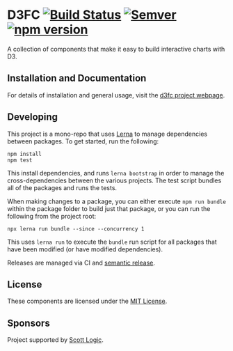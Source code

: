 # D3FC [![Build Status](https://travis-ci.org/d3fc/d3fc.svg?branch=master)](https://travis-ci.org/d3fc/d3fc) [![Semver](http://img.shields.io/SemVer/2.0.0.png)](http://semver.org/spec/v2.0.0.html) [![npm version](https://badge.fury.io/js/d3fc.svg)](https://badge.fury.io/js/d3fc)

A collection of components that make it easy to build interactive charts with D3.

## Installation and Documentation

For details of installation and general usage, visit the [d3fc project webpage](http://d3fc.io/).

## Developing

This project is a mono-repo that uses [Lerna](https://lernajs.io/) to manage dependencies between packages. To get started, run the following:

~~~
npm install
npm test
~~~

This install dependencies, and runs `lerna bootstrap` in order to manage the cross-dependencies between the various projects. The test script bundles all of the packages and runs the tests.

When making changes to a package, you can either execute `npm run bundle` within the package folder to build just that package, or you can run the following from the project root:

~~~
npx lerna run bundle --since --concurrency 1
~~~

This uses `lerna run` to execute the `bundle` run script for all packages that have been modified (or have modified dependencies).

Releases are managed via CI and [semantic release](https://github.com/semantic-release/semantic-release).

## License

These components are licensed under the [MIT License](http://opensource.org/licenses/MIT).

## Sponsors

Project supported by [Scott Logic](http://www.scottlogic.com).
